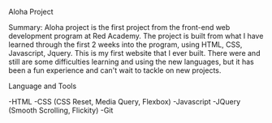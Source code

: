 Aloha Project

  Summary: Aloha project is the first project from the front-end web development program at Red Academy. 
The project is built from what I have learned through the first 2 weeks into the program, using HTML, CSS, Javascript, Jquery. This is my first website that I ever built. There were and still are some difficulties learning and using the new languages, but it has been a fun experience and can't wait to tackle on new projects.

Language and Tools
  
   -HTML
   -CSS (CSS Reset, Media Query, Flexbox)
   -Javascript
   -JQuery (Smooth Scrolling, Flickity)
   -Git
